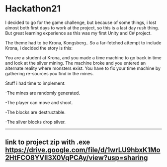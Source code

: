 # Hackathon21
I decided to go for the game challenge, but because of some things, i lost almost both first days to work at the project, so this is a last day rush thing. But great learning experience as this was my first Unity and C# project.


The theme had to be Krona, Kongsberg.. So a far-fetched attempt to include Krona, i decided the story is this:

You are a student at Krona, and you made a time machine to go back in time and look at the silver mining. The machine broke and you entered an alternate reality where monsters exist. You have to fix your time machine by gathering re-sources you find in the mines.

Stuff i had time to implement:

-The mines are randomly generated.
 
-The player can move and shoot.
 
-The blocks are destructable.
 
-The silver blocks drop silver.


--------------------------------------------------------------------------------
link to project zip with .exe 
https://drive.google.com/file/d/1wrLU9hbxK1Mo2HtFCO8YVIl3X0VqPCAy/view?usp=sharing
--------------------------------------------------------------------------------



